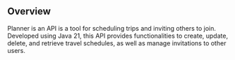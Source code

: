 ## Overview

Planner is an API is a tool for scheduling trips and inviting others to join. Developed using Java 21, this API provides functionalities to create, update, delete, and retrieve travel schedules, as well as manage invitations to other users.
